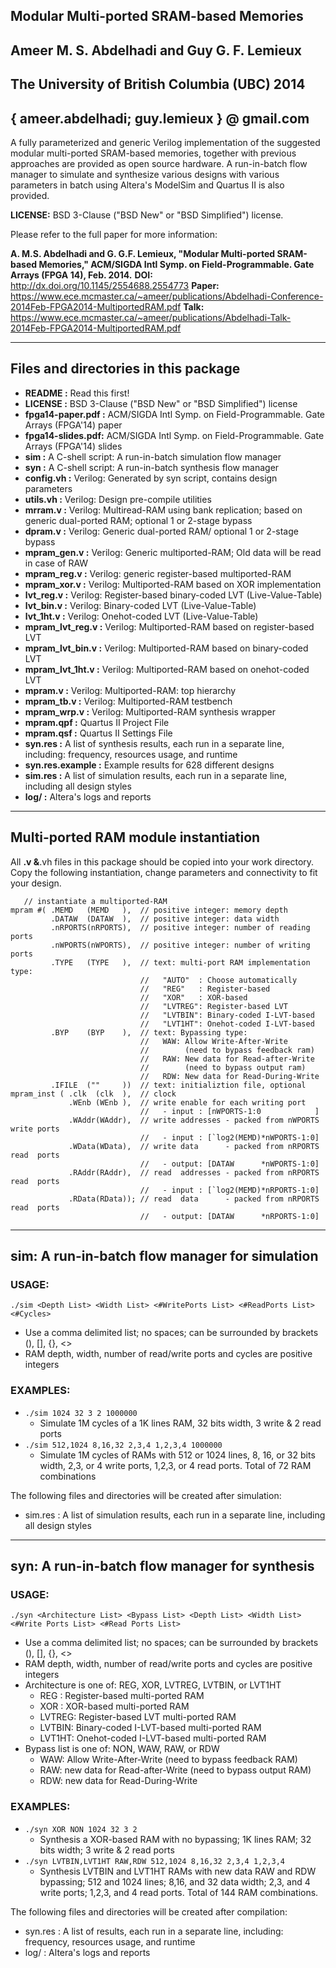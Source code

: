 ## Modular Multi-ported SRAM-based Memories ##
## Ameer  M. S.  Abdelhadi and Guy  G. F.  Lemieux ##
## The University of British Columbia (UBC)  2014 ##
## { ameer.abdelhadi; guy.lemieux } @ gmail.com ##

A fully parameterized and generic Verilog implementation of the suggested modular multi-ported SRAM-based memories, together with previous approaches are provided as open source hardware. A run-in-batch flow manager to simulate and synthesize various designs with various parameters in batch using Altera's ModelSim and Quartus II is also provided.

**LICENSE:** BSD 3-Clause ("BSD New" or "BSD Simplified") license.

Please refer to the full paper for more information:

**A. M.S. Abdelhadi and G. G.F. Lemieux, "Modular Multi-ported SRAM-based Memories," ACM/SIGDA Intl Symp. on Field-Programmable. Gate Arrays (FPGA 14), Feb. 2014.**
**DOI:** http://dx.doi.org/10.1145/2554688.2554773
**Paper:** https://www.ece.mcmaster.ca/~ameer/publications/Abdelhadi-Conference-2014Feb-FPGA2014-MultiportedRAM.pdf
**Talk:** https://www.ece.mcmaster.ca/~ameer/publications/Abdelhadi-Talk-2014Feb-FPGA2014-MultiportedRAM.pdf

---


## Files and directories in this package ##
  * **README           :** Read this first!
  * **LICENSE          :** BSD 3-Clause ("BSD New" or "BSD Simplified") license
  * **fpga14-paper.pdf :** ACM/SIGDA Intl Symp. on Field-Programmable. Gate Arrays (FPGA'14) paper
  * **fpga14-slides.pdf:** ACM/SIGDA Intl Symp. on Field-Programmable. Gate Arrays (FPGA'14) slides
  * **sim              :** A C-shell script: A run-in-batch simulation flow manager
  * **syn              :** A C-shell script: A run-in-batch synthesis flow manager
  * **config.vh        :** Verilog: Generated by syn script, contains design parameters
  * **utils.vh         :** Verilog: Design pre-compile utilities
  * **mrram.v          :** Verilog: Multiread-RAM using bank replication; based on generic dual-ported RAM; optional 1 or 2-stage bypass
  * **dpram.v          :** Verilog: Generic dual-ported RAM/ optional 1 or 2-stage bypass
  * **mpram\_gen.v      :** Verilog: Generic multiported-RAM; Old data will be read in case of RAW
  * **mpram\_reg.v      :** Verilog: generic register-based multiported-RAM
  * **mpram\_xor.v      :** Verilog: Multiported-RAM based on XOR implementation
  * **lvt\_reg.v        :** Verilog: Register-based binary-coded LVT (Live-Value-Table)
  * **lvt\_bin.v        :** Verilog: Binary-coded LVT (Live-Value-Table)
  * **lvt\_1ht.v        :** Verilog: Onehot-coded LVT (Live-Value-Table)
  * **mpram\_lvt\_reg.v  :** Verilog: Multiported-RAM based on register-based LVT
  * **mpram\_lvt\_bin.v  :** Verilog: Multiported-RAM based on binary-coded LVT
  * **mpram\_lvt\_1ht.v  :** Verilog: Multiported-RAM based on onehot-coded LVT
  * **mpram.v          :** Verilog: Multiported-RAM: top hierarchy
  * **mpram\_tb.v       :** Verilog: Multiported-RAM testbench
  * **mpram\_wrp.v      :** Verilog: Multiported-RAM synthesis wrapper
  * **mpram.qpf        :** Quartus II Project File
  * **mpram.qsf        :** Quartus II Settings File
  * **syn.res          :** A list of synthesis results, each run in a separate line, including: frequency, resources usage, and runtime
  * **syn.res.example  :** Example results for 628 different designs
  * **sim.res          :** A list of simulation results, each run in a separate line, including all design styles
  * **log/             :** Altera's logs and reports


---


## Multi-ported RAM module instantiation ##

All **.v &**.vh files in this package should be copied into your work directory.
Copy the following instantiation, change parameters and connectivity to fit your design.
```
   // instantiate a multiported-RAM
mpram #( .MEMD   (MEMD   ),  // positive integer: memory depth
         .DATAW  (DATAW  ),  // positive integer: data width
         .nRPORTS(nRPORTS),  // positive integer: number of reading ports
         .nWPORTS(nWPORTS),  // positive integer: number of writing ports
         .TYPE   (TYPE   ),  // text: multi-port RAM implementation type:
                             //   "AUTO"  : Choose automatically
                             //   "REG"   : Register-based
                             //   "XOR"   : XOR-based
                             //   "LVTREG": Register-based LVT
                             //   "LVTBIN": Binary-coded I-LVT-based
                             //   "LVT1HT": Onehot-coded I-LVT-based
         .BYP    (BYP    ),  // text: Bypassing type:
                             //   WAW: Allow Write-After-Write
                             //        (need to bypass feedback ram)
                             //   RAW: New data for Read-after-Write
                             //        (need to bypass output ram)
                             //   RDW: New data for Read-During-Write
         .IFILE  (""     ))  // text: initializtion file, optional
mpram_inst ( .clk  (clk  ),  // clock
             .WEnb (WEnb ),  // write enable for each writing port               
                             //   - input : [nWPORTS-1:0            ]
             .WAddr(WAddr),  // write addresses - packed from nWPORTS write ports
                             //   - input : [`log2(MEMD)*nWPORTS-1:0]
             .WData(WData),  // write data      - packed from nRPORTS read  ports
                             //   - output: [DATAW      *nWPORTS-1:0]
             .RAddr(RAddr),  // read  addresses - packed from nRPORTS read  ports
                             //   - input : [`log2(MEMD)*nRPORTS-1:0]
             .RData(RData)); // read  data      - packed from nRPORTS read  ports
                             //   - output: [DATAW      *nRPORTS-1:0]
```


---


## sim: A run-in-batch flow manager for simulation ##

### USAGE: ###

`./sim <Depth List> <Width List> <#WritePorts List> <#ReadPorts List> <#Cycles>`

  * Use a comma delimited list; no spaces; can be surrounded by brackets (), [], {}, <>
  * RAM depth, width, number of read/write ports and cycles are positive integers

### EXAMPLES: ###

  * `./sim 1024 32 3 2 1000000`
    * Simulate 1M cycles of a 1K lines RAM, 32 bits width, 3 write & 2 read ports
  * `./sim 512,1024 8,16,32 2,3,4 1,2,3,4 1000000`
    * Simulate 1M cycles of RAMs with 512 or 1024 lines, 8, 16, or 32 bits width, 2,3, or 4 write ports, 1,2,3, or 4 read ports. Total of 72 RAM combinations

The following files and directories will be created after simulation:
  * sim.res : A list of simulation results, each run in a separate line, including all design styles


---


## syn: A run-in-batch flow manager for synthesis ##

### USAGE: ###

`./syn <Architecture List> <Bypass List> <Depth List> <Width List> <#Write Ports List> <#Read Ports List>`

  * Use a comma delimited list; no spaces; can be surrounded by brackets (), [], {}, <>
  * RAM depth, width, number of read/write ports and cycles are positive integers
  * Architecture is one of: REG, XOR, LVTREG, LVTBIN, or LVT1HT
    * REG   : Register-based multi-ported RAM
    * XOR   : XOR-based multi-ported RAM
    * LVTREG: Register-based LVT multi-ported RAM
    * LVTBIN: Binary-coded I-LVT-based multi-ported RAM
    * LVT1HT: Onehot-coded I-LVT-based multi-ported RAM
  * Bypass list is one of: NON, WAW, RAW, or RDW
    * WAW: Allow Write-After-Write (need to bypass feedback RAM)
    * RAW: new data for Read-after-Write (need to bypass output RAM)
    * RDW: new data for Read-During-Write

### EXAMPLES: ###

  * `./syn XOR NON 1024 32 3 2`
    * Synthesis a XOR-based RAM with no bypassing; 1K lines RAM; 32 bits width; 3 write & 2 read ports
  * `./syn LVTBIN,LVT1HT RAW,RDW 512,1024 8,16,32 2,3,4 1,2,3,4`
    * Synthesis LVTBIN and LVT1HT RAMs with new data RAW and RDW bypassing; 512 and 1024 lines; 8,16, and 32 data width; 2,3, and 4 write ports; 1,2,3, and 4 read ports. Total of 144 RAM combinations.

The following files and directories will be created after compilation:
  * syn.res : A list of results, each run in a separate line, including: frequency, resources usage, and runtime
  * log/    : Altera's logs and reports

